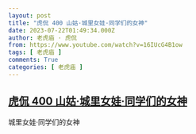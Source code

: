 ```yaml
---
layout: post
title: "虎侃 400 山姑·城里女娃·同学们的女神"
date: 2023-07-22T01:49:34.000Z
author: 老虎庙 · 虎侃
from: https://www.youtube.com/watch?v=16IUcG4B1ow
tags: [ 老虎庙 ]
comments: True
categories: [ 老虎庙 ]
---
```

<!--1689990574000-->
[虎侃 400 山姑·城里女娃·同学们的女神](https://www.youtube.com/watch?v=16IUcG4B1ow)
------

<div>
城里女娃·同学们的女神
</div>
